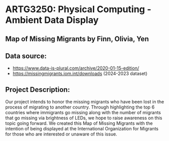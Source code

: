 # ARTG3250: Physical Computing - Ambient Data Display

## Map of Missing Migrants **by Finn, Olivia, Yen**

## Data source:

- https://www.data-is-plural.com/archive/2020-01-15-edition/
- https://missingmigrants.iom.int/downloads (2024-2023 dataset)

## Project Description:

Our project intends to honor the missing migrants who have been lost in the process of migrating to another country. Through highlighting the top 6 countries where immigrants go missing along with the number of migrants that go missing via brightness of LEDs, we hope to raise awareness on this topic going forward. We created this Map of Missing Migrants with the intention of being displayed at the International Organization for Migrants for those who are interested or unaware of this issue.
